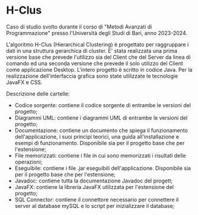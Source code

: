 # H-Clus

Caso di studio svolto durante il corso di "Metodi Avanzati di Programmazione" presso l'Università degli Studi di Bari, anno 2023-2024.

L'algoritmo H-Clus (Hierarchical Clustering) è progettato per raggruppare i dati in una struttura gerarchica di cluster.
E' stata realizzata una prima versione base che prevede l'utilizzo sia del Client che del Server da linea di comando ed una seconda versione che prevede il solo utilizzo del Client come applicazione Desktop. 
L'intero progetto è scritto in codice Java. Per la realizzazione dell'interfaccia grafica sono state utilizzate le tecnologie JavaFX e CSS.

Descrizione delle cartelle:

* Codice sorgente: contiene il codice sorgente di entrambe le versioni del progetto;
* Diagrammi UML: contiene i diagrammi UML di entrambe le versioni del progetto;
* Documentazione: contiene un documento che spiega il funzionamento dell'applicazione, i suoi principi teorici, una guida all'installazione e esempi di funzionamento. Disponibile sia per il progetto base che per l'estensione;
* File memorizzati: contiene i file in cui sono memorizzati i risultati delle operazioni;
* Eseguibile: contiene i file .jar eseguibili dell'applicazione. Disponibile sia per il progetto base che per l'estensione;
* Javadoc: contiene tutta la documentazione Javadoc del progett; 
* JavaFX: contiene la libreria JavaFX utilizzata per l'estensione del progetto;
* SQL Connector: contiene il connettore necessario per connettere il server al database mySQL e lo script per inizializzare il database; 

